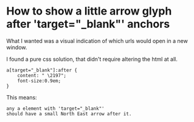 ﻿# How to show a little arrow glyph after 'target="_blank"' anchors

What I wanted was a visual indication of which urls would open in a new window.

I found a pure css solution, that didn't require altering the html at all.

	a[target="_blank"]:after {
		content: " \2197";
		font-size:0.9em;
	}

This means:

	any a element with 'target="_blank"'
	should have a small North East arrow after it.